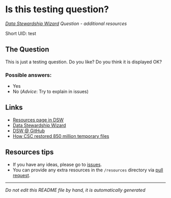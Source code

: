 # Is this testing question?

*[Data Stewardship Wizard] Question - additional resources*

Short UID: test

## The Question

This is just a testing question. Do you like? Do you think it is displayed OK?

### Possible answers:

  * Yes 
  * No (*Advice*: Try to explain in issues)

## Links

  * [Resources page in DSW]
  * [Data Stewardship Wizard]
  * [DSW @ GitHub]
  * [How CSC restored 850 million temporary files](None)

## Resources tips

  * If you have any ideas, please go to [issues].
  * You can provide any extra resources in the `/resources` directory via [pull request].

----

*Do not edit this README file by hand, it is automatically generated*

[Data Stewardship Wizard]: https://dmp.fairdata.solutions
[Resources page in DSW]: https://dmp.fairdata.solutions/resources/test
[DSW @ GitHub]: https://github.com/DataStewardshipWizard
[issues]: https://help.github.com/articles/about-issues/
[pull request]: https://help.github.com/articles/about-pull-requests/
